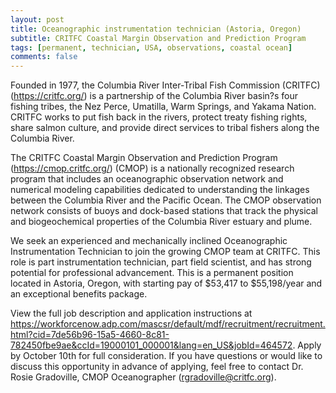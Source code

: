 ```yaml
---
layout: post
title: Oceanographic instrumentation technician (Astoria, Oregon)
subtitle: CRITFC Coastal Margin Observation and Prediction Program
tags: [permanent, technician, USA, observations, coastal ocean]
comments: false
---
```

Founded in 1977, the Columbia River Inter-Tribal Fish Commission (CRITFC)(https://critfc.org/) is a partnership of the Columbia River basin?s four fishing tribes, the Nez Perce, Umatilla, Warm Springs, and Yakama Nation. CRITFC works to put fish back in the rivers, protect treaty fishing rights, share salmon culture, and provide direct services to tribal fishers along the Columbia River.

The CRITFC Coastal Margin Observation and Prediction Program (https://cmop.critfc.org/) (CMOP) is a nationally recognized research program that includes an oceanographic observation network and numerical modeling capabilities dedicated to understanding the linkages between the Columbia River and the Pacific Ocean. The CMOP observation network consists of buoys and dock-based stations that track the physical and biogeochemical properties of the Columbia River estuary and plume.

We seek an experienced and mechanically inclined Oceanographic Instrumentation Technician to join the growing CMOP team at CRITFC. This role is part instrumentation technician, part field scientist, and has strong potential for professional advancement. This is a permanent position located in Astoria, Oregon, with starting pay of $53,417 to $55,198/year and an exceptional benefits package.

View the full job description and application instructions at https://workforcenow.adp.com/mascsr/default/mdf/recruitment/recruitment.html?cid=7de56b96-15a5-4660-8c81-782450fbe9ae&ccId=19000101_000001&lang=en_US&jobId=464572. Apply by October 10th for full consideration. If you have questions or would like to discuss this opportunity in advance of applying, feel free to contact Dr. Rosie Gradoville, CMOP Oceanographer (rgradoville@critfc.org).
